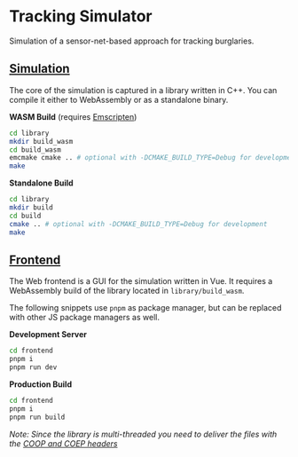 # Tracking Simulator

Simulation of a sensor-net-based approach for tracking burglaries.

## [Simulation](./library)

The core of the simulation is captured in a library written in C++.
You can compile it either to WebAssembly or as a standalone binary.

**WASM Build** (requires [Emscripten](https://emscripten.org/))
```sh
cd library
mkdir build_wasm
cd build_wasm
emcmake cmake .. # optional with -DCMAKE_BUILD_TYPE=Debug for development
make
```

**Standalone Build**
```sh
cd library
mkdir build
cd build
cmake .. # optional with -DCMAKE_BUILD_TYPE=Debug for development
make
```

## [Frontend](./frontend)

The Web frontend is a GUI for the simulation written in Vue.
It requires a WebAssembly build of the library located in `library/build_wasm`.

The following snippets use `pnpm` as package manager, but can be replaced with other JS package managers as well.

**Development Server**
```sh
cd frontend
pnpm i
pnpm run dev
```

**Production Build**
```sh
cd frontend
pnpm i
pnpm run build
```
*Note: Since the library is multi-threaded you need to deliver the files with the [COOP and COEP headers](https://developer.mozilla.org/en-US/docs/Web/JavaScript/Reference/Global_Objects/SharedArrayBuffer#security_requirements)*

